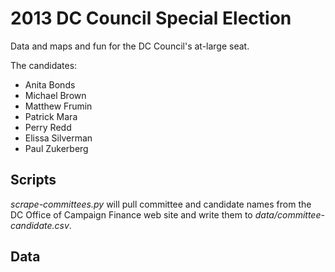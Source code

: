 # 2013 DC Council Special Election

Data and maps and fun for the DC Council's at-large seat.

The candidates:

* Anita Bonds
* Michael Brown
* Matthew Frumin
* Patrick Mara
* Perry Redd
* Elissa Silverman
* Paul Zukerberg


## Scripts

*scrape-committees.py* will pull committee and candidate names from the DC Office of Campaign Finance web site and write them to *data/committee-candidate.csv*.


## Data